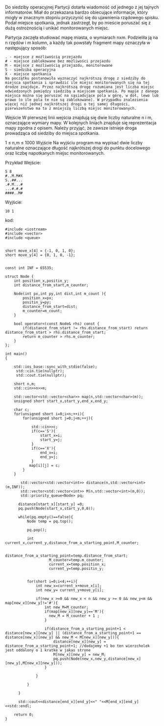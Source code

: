 Do siedziby operacyjnej Partycji dotarła wiadomość od jednego z jej tajnych informatorów. Miał do przekazana bardzo obiecujące informacje, który mogły w znacznym stopniu przyczynić się do ujawnienia rządowego spisku. Podał miejsce spotkania, jednak zastrzegł, by po mieście poruszać się z dużą ostrożnością i unikać monitorowanych miejsc.

Partycja zaczęła studiować mapę miasta, o wymiarach nxm. Podzieliła ją na n rzędów i m kolumn, a każdy tak powstały fragment mapy oznaczyła w następujący sposób:
```
. - miejsce z możliwością przejazdu
# - miejsce zablokowane bez możliwości przejazdu
M - miejsce z możliwością przejazdu, monitorowane
S - siedziba operacyjna
X - miejsce spotkania
Na początku postanowiła wyznaczyć najkrótszą drogę z siedziby do miejsca spotkania i sprawdzić ile miejsc monitorowanych się na tej drodze znajduje. Przez najkrótszą drogę rozumiana jest liczba miejsc odwiedzonych pomiędzy siedzibą a miejscem spotkania. Po mapie z danego miejsca można się poruszać na sąsiadujące pola w górę, w dół, lewo lub prawo (o ile pola te nie są zablokowane). W przypadku znalezienia więcej niż jednej najkrótszej drogi o tej samej długości, pierwszeństwo ma ta z mniejszą liczbą miejsc monitorowanych.
```
Wejście
W pierwszej linii wejścia znajdują się dwie liczby naturalne n i m, oznaczające wymiary mapy. W kolejnych liniach znajduje się reprezentacja mapy zgodna z opisem. Należy przyjąć, że zawsze istnieje droga prowadząca od siedziby do miejsca spotkania.

1 ≤ n,m ≤ 1000
Wyjście
Na wyjściu program ma wypisać dwie liczby naturalne oznaczające długość najkrótszej drogi do punktu docelowego oraz liczbę napotkanych miejsc monitorowanych.

Przykład
Wejście:
```
5 8
#..M.M#X
S..##...
.#.M...#
...#.#.#
####..M#
```
Wyjście:
```
10 1
```

kod:
```
#include <iostream>
#include <vector>
#include <queue>


short move_x[4] = {-1, 0, 1, 0};
short move_y[4] = {0, 1, 0, -1};


const int INF = 65535;

struct Node {
    int position_x,positin_y;
    int distance_from_start,m_counter;

    Node(int px,int py,int dist,int m_count ){
        position_x=px;
        positin_y=py;
        distance_from_start=dist;
        m_counter=m_count;
    }

    bool operator<(const Node& rhs) const {
        if(distance_from_start != rhs.distance_from_start) return distance_from_start > rhs.distance_from_start;
        return m_counter > rhs.m_counter;
    }
};

int main()
{

    std::ios_base::sync_with_stdio(false);
     std::cin.tie(nullptr);
     std::cout.tie(nullptr);

    short n,m;
    std::cin>>n>>m;

    std::vector<std::vector<char>> map(n,std::vector<char>(m));
    unsigned short start_x,start_y,end_x,end_y;

    char c;
    for(unsigned short i=0;i<n;++i){
        for(unsigned short j=0;j<m;++j){

            std::cin>>c;
            if(c=='S'){
                start_x=i;
                start_y=j;
            }
            if(c=='X'){
                end_x=i;
                end_y=j;
            }
           map[i][j] = c;
        }
    }

       std::vector<std::vector<int>> distance(n,std::vector<int>(m,INF));
       std::vector<std::vector<int>> M(n,std::vector<int>(m,0));
       std::priority_queue<Node> pq;

      distance[start_x][start_y] =0;
      pq.push(Node(start_x,start_y,0,0));

      while(pq.empty()==false){
          Node temp = pq.top();

          pq.pop();

          int current_x,current_y,distance_from_a_starting_point,M_counter;

                    distance_from_a_starting_point=temp.distance_from_start;
                    M_counter=temp.m_counter;
                    current_x=temp.position_x;
                    current_y=temp.positin_y;


          for(short i=0;i<4;++i){
              int new_x=current_x+move_x[i];
              int new_y= current_y+move_y[i];

              if(new_x >=0 && new_x < n && new_y >= 0 && new_y<m &&  map[new_x][new_y]!='#'){
                  int new_M=M_counter;
                  if(map[new_x][new_y]=='M'){
                    new_M = M_counter + 1 ;
                  }

                  if(distance_from_a_starting_point+1 < distance[new_x][new_y] || (distance_from_a_starting_point+1 == distance[new_x][new_y] && new_M < M[new_x][new_y])){
                      distance[new_x][new_y] = distance_from_a_starting_point+1; //dodajemy +1 bo ten wierzcholek jest oddalony o 1 kratke w jakas strone
                      M[new_x][new_y] = new_M;
                      pq.push(Node(new_x,new_y,distance[new_x][new_y],M[new_x][new_y]));
                  }

              }

          }

      }

      std::cout<<distance[end_x][end_y]<<" "<<M[end_x][end_y]<<std::endl;

    return 0;
}
```
